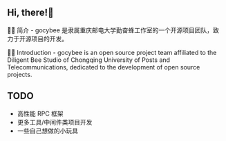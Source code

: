 ## Hi, there!👋

🙋‍♀️ 简介 - gocybee 是隶属重庆邮电大学勤奋蜂工作室的一个开源项目团队，致力于开源项目的开发。

👩‍💻 Introduction - gocybee is an open source project team affiliated to the Diligent Bee Studio of Chongqing University of Posts and Telecommunications, dedicated to the development of open source projects.

## TODO

- 高性能 RPC 框架
- 更多工具/中间件类项目开发
- 一些自己想做的小玩具
